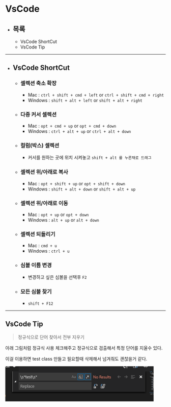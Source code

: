 # VsCode

* ## 목록
    * VsCode ShortCut
    * VsCode Tip

---

* ## VsCode ShortCut
    * ### 셀렉션 축소 확장
        * Mac : `ctrl + shift + cmd + left` or `ctrl + shift + cmd + right`
        * Windows : `shift + alt + left` or `shift + alt + right`
    * ### 다중 커서 셀렉션
        * Mac : `opt + cmd + up` or `opt + cmd + down`
        * Windows : `ctrl + alt + up` or `ctrl + alt + down`
    * ### 컬럼(박스) 셀렉션
        * 커서를 원하는 곳에 위치 시켜놓고 `shift + alt 를 누른채로 드래그` 
    * ### 셀렉션 위/아래로 복사
        * Mac : `opt + shift + up` or `opt + shift + down`
        * Windows : `shift + alt + down` or `shift + alt + up`
    * ### 셀렉션 위/아래로 이동
        * Mac : `opt + up` or `opt + down`
        * Windows : `alt + up` or `alt + down`
    * ### 셀렉션 되돌리기
        * Mac : `cmd + u`
        * Windows : `ctrl + u`
    * ### 심볼 이름 변경
        * 변경하고 싶은 심볼을 선택후 `F2`
    * ### 모든 심볼 찾기
        * `shift + F12`
    
---

## VsCode Tip

> 정규식으로 단어 찾아서 전부 지우기

아래 그림처럼 정규식 사용 체크해주고 정규식으로 검출해서 특정 단어를 지울수 있다.

이걸 이용하면 test class 만들고 필요할때 삭제해서 넘겨줘도 괜찮을거 같다.

![img-01](./img/1.png)


